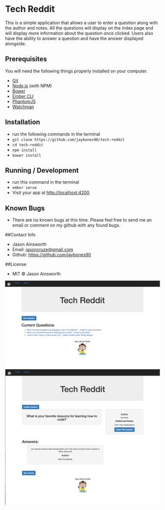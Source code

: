 # Tech Reddit

This is a simple application that allows a user to enter a question along with the author and notes. All the questions will display on the index page and will display more information about the question once clicked. Users also have the ability to answer a question and have the answer displayed alongside.

## Prerequisites

You will need the following things properly installed on your computer.

* [Git](https://git-scm.com/)
* [Node.js](https://nodejs.org/) (with NPM)
* [Bower](https://bower.io/)
* [Ember CLI](https://ember-cli.com/)
* [PhantomJS](http://phantomjs.org/)
* [Watchman](https://facebook.github.io/watchman/)

## Installation
* run the following commands in the terminal
* `git clone https://github.com/jaybones90/tech-reddit`
* `cd tech-reddit`
* `npm install`
* `bower install`


## Running / Development
* run this command in the terminal
* `ember serve`
* Visit your app at [http://localhost:4200](http://localhost:4200).

## Known Bugs
* There are no known bugs at this time. Please feel free to send me an email or comment on my github with any found bugs.

##Contact Info
* Jason Ainsworth
* Email: jasoncruze@gmail.com
* Github: https://github.com/jaybones90

##License
* MIT © Jason Ainsworth

![Screenshot 1](public/img/screenshot1.png)
![Screenshot 2](public/img/screenshot2.png)
